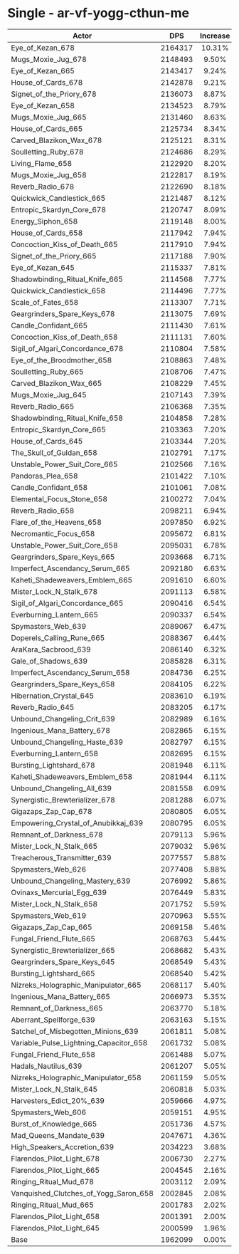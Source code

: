 # Single - ar-vf-yogg-cthun-me
| Actor | DPS | Increase |
|---|:---:|:---:|
|Eye_of_Kezan_678|2164317|10.31%|
|Mugs_Moxie_Jug_678|2148493|9.50%|
|Eye_of_Kezan_665|2143417|9.24%|
|House_of_Cards_678|2142878|9.21%|
|Signet_of_the_Priory_678|2136073|8.87%|
|Eye_of_Kezan_658|2134523|8.79%|
|Mugs_Moxie_Jug_665|2131460|8.63%|
|House_of_Cards_665|2125734|8.34%|
|Carved_Blazikon_Wax_678|2125121|8.31%|
|Soulletting_Ruby_678|2124686|8.29%|
|Living_Flame_658|2122920|8.20%|
|Mugs_Moxie_Jug_658|2122817|8.19%|
|Reverb_Radio_678|2122690|8.18%|
|Quickwick_Candlestick_665|2121487|8.12%|
|Entropic_Skardyn_Core_678|2120747|8.09%|
|Energy_Siphon_658|2119148|8.00%|
|House_of_Cards_658|2117942|7.94%|
|Concoction_Kiss_of_Death_665|2117910|7.94%|
|Signet_of_the_Priory_665|2117188|7.90%|
|Eye_of_Kezan_645|2115337|7.81%|
|Shadowbinding_Ritual_Knife_665|2114568|7.77%|
|Quickwick_Candlestick_658|2114496|7.77%|
|Scale_of_Fates_658|2113307|7.71%|
|Geargrinders_Spare_Keys_678|2113075|7.69%|
|Candle_Confidant_665|2111430|7.61%|
|Concoction_Kiss_of_Death_658|2111131|7.60%|
|Sigil_of_Algari_Concordance_678|2110804|7.58%|
|Eye_of_the_Broodmother_658|2108863|7.48%|
|Soulletting_Ruby_665|2108706|7.47%|
|Carved_Blazikon_Wax_665|2108229|7.45%|
|Mugs_Moxie_Jug_645|2107143|7.39%|
|Reverb_Radio_665|2106368|7.35%|
|Shadowbinding_Ritual_Knife_658|2104858|7.28%|
|Entropic_Skardyn_Core_665|2103363|7.20%|
|House_of_Cards_645|2103344|7.20%|
|The_Skull_of_Guldan_658|2102791|7.17%|
|Unstable_Power_Suit_Core_665|2102566|7.16%|
|Pandoras_Plea_658|2101422|7.10%|
|Candle_Confidant_658|2101061|7.08%|
|Elemental_Focus_Stone_658|2100272|7.04%|
|Reverb_Radio_658|2098211|6.94%|
|Flare_of_the_Heavens_658|2097850|6.92%|
|Necromantic_Focus_658|2095672|6.81%|
|Unstable_Power_Suit_Core_658|2095031|6.78%|
|Geargrinders_Spare_Keys_665|2093668|6.71%|
|Imperfect_Ascendancy_Serum_665|2092180|6.63%|
|Kaheti_Shadeweavers_Emblem_665|2091610|6.60%|
|Mister_Lock_N_Stalk_678|2091113|6.58%|
|Sigil_of_Algari_Concordance_665|2090416|6.54%|
|Everburning_Lantern_665|2090337|6.54%|
|Spymasters_Web_639|2089067|6.47%|
|Doperels_Calling_Rune_665|2088367|6.44%|
|AraKara_Sacbrood_639|2086140|6.32%|
|Gale_of_Shadows_639|2085828|6.31%|
|Imperfect_Ascendancy_Serum_658|2084736|6.25%|
|Geargrinders_Spare_Keys_658|2084105|6.22%|
|Hibernation_Crystal_645|2083610|6.19%|
|Reverb_Radio_645|2083205|6.17%|
|Unbound_Changeling_Crit_639|2082989|6.16%|
|Ingenious_Mana_Battery_678|2082865|6.15%|
|Unbound_Changeling_Haste_639|2082797|6.15%|
|Everburning_Lantern_658|2082695|6.15%|
|Bursting_Lightshard_678|2081948|6.11%|
|Kaheti_Shadeweavers_Emblem_658|2081944|6.11%|
|Unbound_Changeling_All_639|2081558|6.09%|
|Synergistic_Brewterializer_678|2081288|6.07%|
|Gigazaps_Zap_Cap_678|2080805|6.05%|
|Empowering_Crystal_of_Anubikkaj_639|2080795|6.05%|
|Remnant_of_Darkness_678|2079113|5.96%|
|Mister_Lock_N_Stalk_665|2079032|5.96%|
|Treacherous_Transmitter_639|2077557|5.88%|
|Spymasters_Web_626|2077408|5.88%|
|Unbound_Changeling_Mastery_639|2076992|5.86%|
|Ovinaxs_Mercurial_Egg_639|2076449|5.83%|
|Mister_Lock_N_Stalk_658|2071752|5.59%|
|Spymasters_Web_619|2070963|5.55%|
|Gigazaps_Zap_Cap_665|2069158|5.46%|
|Fungal_Friend_Flute_665|2068763|5.44%|
|Synergistic_Brewterializer_665|2068682|5.43%|
|Geargrinders_Spare_Keys_645|2068549|5.43%|
|Bursting_Lightshard_665|2068540|5.42%|
|Nizreks_Holographic_Manipulator_665|2068117|5.40%|
|Ingenious_Mana_Battery_665|2066973|5.35%|
|Remnant_of_Darkness_665|2063770|5.18%|
|Aberrant_Spellforge_639|2063163|5.15%|
|Satchel_of_Misbegotten_Minions_639|2061811|5.08%|
|Variable_Pulse_Lightning_Capacitor_658|2061732|5.08%|
|Fungal_Friend_Flute_658|2061488|5.07%|
|Hadals_Nautilus_639|2061207|5.05%|
|Nizreks_Holographic_Manipulator_658|2061159|5.05%|
|Mister_Lock_N_Stalk_645|2060818|5.03%|
|Harvesters_Edict_20%_639|2059666|4.97%|
|Spymasters_Web_606|2059151|4.95%|
|Burst_of_Knowledge_665|2051736|4.57%|
|Mad_Queens_Mandate_639|2047671|4.36%|
|High_Speakers_Accretion_639|2034223|3.68%|
|Flarendos_Pilot_Light_678|2006730|2.27%|
|Flarendos_Pilot_Light_665|2004545|2.16%|
|Ringing_Ritual_Mud_678|2003112|2.09%|
|Vanquished_Clutches_of_Yogg_Saron_658|2002845|2.08%|
|Ringing_Ritual_Mud_665|2001783|2.02%|
|Flarendos_Pilot_Light_658|2001391|2.00%|
|Flarendos_Pilot_Light_645|2000599|1.96%|
|Base|1962099|0.00%|
